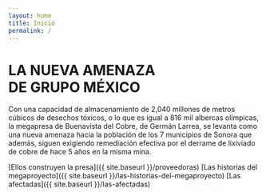 ```yaml
---
layout: home
title: Inicio
permalink: /
---
```


# LA NUEVA AMENAZA <br>DE GRUPO MÉXICO

Con una capacidad de almacenamiento de 2,040 millones de metros cúbicos de desechos tóxicos, o lo que es igual a 816 mil albercas olímpicas, la megapresa de Buenavista del Cobre, de Germán Larrea, se levanta como una nueva amenaza hacia la población de los 7 municipios de Sonora que además, siguen exigiendo remediación efectiva por el derrame de lixiviado de cobre de hace 5 años en la misma mina. 


[Ellos construyen la presa]({{ site.baseurl }}/proveedoras)
[Las historias del megaproyecto]({{ site.baseurl }}/las-historias-del-megaproyecto)
[Las afectadas]({{ site.baseurl }}/las-afectadas)
